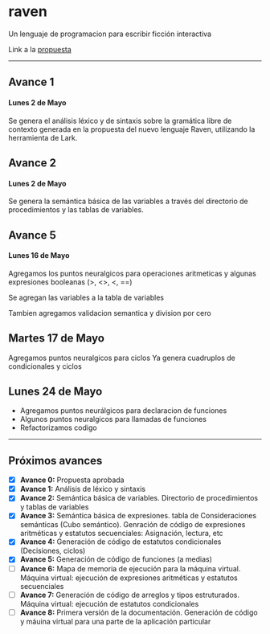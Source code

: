 # raven

Un lenguaje de programacion para escribir ficción interactiva

Link a la [propuesta](https://docs.google.com/document/d/1PtagpOnKwr7J5G9_Y12FzRvn-EZwffHPhILCqVtUy80/edit?usp=sharing)

---

## Avance 1

#### Lunes 2 de Mayo

Se genera el análisis léxico y de sintaxis sobre la gramática libre de contexto generada en la propuesta del nuevo lenguaje Raven, utilizando la herramienta de Lark.

## Avance 2

#### Lunes 2 de Mayo

Se genera la semántica básica de las variables a través del directorio de procedimientos y las tablas de variables.

## Avance 5

#### Lunes 16 de Mayo

Agregamos los puntos neuralgicos para operaciones aritmeticas y algunas expresiones booleanas (>, <>, <, ==)

Se agregan las variables a la tabla de variables

Tambien agregamos validacion semantica y division por cero

## Martes 17 de Mayo

Agregamos puntos neuralgicos para ciclos
Ya genera cuadruplos de condicionales y ciclos

## Lunes 24 de Mayo

- Agregamos puntos neurálgicos para declaracion de funciones
- Algunos puntos neuralgicos para llamadas de funciones
- Refactorizamos codigo


---

## Próximos avances

- [x] **Avance 0:** Propuesta aprobada
- [x] **Avance 1:** Análisis de léxico y sintaxis
- [x] **Avance 2:** Semántica básica de variables. Directorio de procedimientos y tablas de variables
- [x] **Avance 3:** Semántica básica de expresiones. tabla de Consideraciones semánticas (Cubo semántico). Genración de código de expresiones aritméticas y estatutos secuenciales: Asignación, lectura, etc
- [x] **Avance 4:** Generación de código de estatutos condicionales (Decisiones, ciclos)
- [x] **Avance 5:** Generación de código de funciones (a medias)
- [ ] **Avance 6:** Mapa de memoria de ejecución para la máquina virtual. Máquina virtual: ejecución de expresiones aritméticas y estatutos secuenciales
- [ ] **Avance 7:** Generación de código de arreglos y tipos estruturados. Máquina virtual: ejecución de estatutos condicionales
- [ ] **Avance 8:** Primera versión de la documentación. Generación de código y máuina virtual para una parte de la aplicación particular
